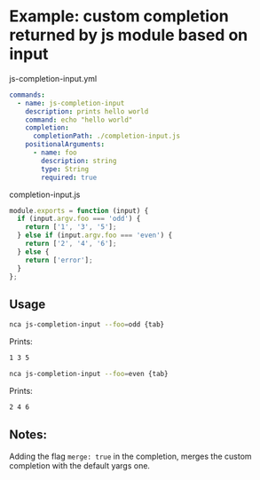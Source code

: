 # Example: custom completion returned by js module based on input

js-completion-input.yml
```yml
commands:
  - name: js-completion-input
    description: prints hello world
    command: echo "hello world"
    completion:
      completionPath: ./completion-input.js
    positionalArguments:
      - name: foo
        description: string
        type: String
        required: true
```

completion-input.js
```js
module.exports = function (input) {
  if (input.argv.foo === 'odd') {
    return ['1', '3', '5'];
  } else if (input.argv.foo === 'even') {
    return ['2', '4', '6'];
  } else {
    return ['error'];
  }
};
```


## Usage

```bash
nca js-completion-input --foo=odd {tab}
```

Prints:
```bash
1 3 5
```

```bash
nca js-completion-input --foo=even {tab}
```

Prints:
```bash
2 4 6
```

## Notes:

Adding the flag `merge: true` in the completion, merges the custom completion with the default yargs one.
